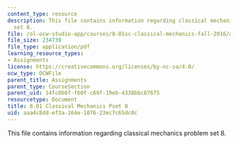```yaml
---
content_type: resource
description: This file contains information regarding classical mechanics problem
  set 8.
file: /ol-ocw-studio-app/courses/8-01sc-classical-mechanics-fall-2016/aaa4c8ddef3a164e107623ec7c65dc0c_MIT8_01F16_pset8.pdf
file_size: 234739
file_type: application/pdf
learning_resource_types:
- Assignments
license: https://creativecommons.org/licenses/by-nc-sa/4.0/
ocw_type: OCWFile
parent_title: Assignments
parent_type: CourseSection
parent_uid: 14fc866f-f60f-c69f-19eb-4338bbc87675
resourcetype: Document
title: 8.01 Classical Mechanics Pset 8
uid: aaa4c8dd-ef3a-164e-1076-23ec7c65dc0c
---
```

This file contains information regarding classical mechanics problem set 8.